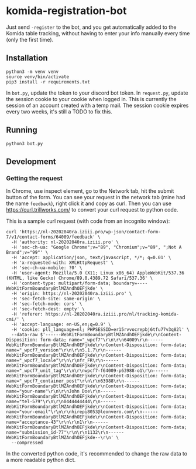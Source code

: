 # komida-registration-bot
Just send `-register` to the bot, and you get automatically added to the Komida table tracking, without having to enter your info manually every time (only the first time).
## Installation
```shell
python3 -m venv venv
source venv/bin/activate
pip3 install -r requirements.txt
```
In `bot.py`, update the token to your discord bot token. In `request.py`, update the session cookie to your cookie when logged in. This is currently the session of an account created with a temp mail. The session cookie expires every two weeks, it's still a TODO to fix this. 
## Running
```shell
python3 bot.py
```
## Development
### Getting the request
In Chrome, use inspect element, go to the Network tab, hit the submit button of the form.
You can see your request in the network tab (mine had the name `feedback`), right click it and copy as curl.
Then you can use https://curl.trillworks.com/ to convert your curl request to python code.

This is a sample curl request (with code from an incognito window):

```shell
curl 'https://nl-20202040ra.iziii.pro/wp-json/contact-form-7/v1/contact-forms/64009/feedback' \
  -H 'authority: nl-20202040ra.iziii.pro' \
  -H 'sec-ch-ua: "Google Chrome";v="89", "Chromium";v="89", ";Not A Brand";v="99"' \
  -H 'accept: application/json, text/javascript, */*; q=0.01' \
  -H 'x-requested-with: XMLHttpRequest' \
  -H 'sec-ch-ua-mobile: ?0' \
  -H 'user-agent: Mozilla/5.0 (X11; Linux x86_64) AppleWebKit/537.36 (KHTML, like Gecko) Chrome/89.0.4389.72 Safari/537.36' \
  -H 'content-type: multipart/form-data; boundary=----WebKitFormBoundaryBtlMZAndhOEFjkde' \
  -H 'origin: https://nl-20202040ra.iziii.pro' \
  -H 'sec-fetch-site: same-origin' \
  -H 'sec-fetch-mode: cors' \
  -H 'sec-fetch-dest: empty' \
  -H 'referer: https://nl-20202040ra.iziii.pro/nl/tracking-komida-cmi/' \
  -H 'accept-language: en-US,en;q=0.9' \
  -H 'cookie: pll_language=nl; PHPSESSID=er15rvvocrepbj6tfu77v3q82l' \
  --data-raw $'------WebKitFormBoundaryBtlMZAndhOEFjkde\r\nContent-Disposition: form-data; name="_wpcf7"\r\n\r\n64009\r\n------WebKitFormBoundaryBtlMZAndhOEFjkde\r\nContent-Disposition: form-data; name="_wpcf7_version"\r\n\r\n5.1.7\r\n------WebKitFormBoundaryBtlMZAndhOEFjkde\r\nContent-Disposition: form-data; name="_wpcf7_locale"\r\n\r\nfr_FR\r\n------WebKitFormBoundaryBtlMZAndhOEFjkde\r\nContent-Disposition: form-data; name="_wpcf7_unit_tag"\r\n\r\nwpcf7-f64009-p63988-o1\r\n------WebKitFormBoundaryBtlMZAndhOEFjkde\r\nContent-Disposition: form-data; name="_wpcf7_container_post"\r\n\r\n63988\r\n------WebKitFormBoundaryBtlMZAndhOEFjkde\r\nContent-Disposition: form-data; name="your-name"\r\n\r\nJohn Doe\r\n------WebKitFormBoundaryBtlMZAndhOEFjkde\r\nContent-Disposition: form-data; name="tel-579"\r\n\r\n0444444444\r\n------WebKitFormBoundaryBtlMZAndhOEFjkde\r\nContent-Disposition: form-data; name="your-email"\r\n\r\nhirepi8053@leonvero.com\r\n------WebKitFormBoundaryBtlMZAndhOEFjkde\r\nContent-Disposition: form-data; name="acceptance-43"\r\n\r\n1\r\n------WebKitFormBoundaryBtlMZAndhOEFjkde\r\nContent-Disposition: form-data; name="submission_id-77"\r\n\r\n1132\r\n------WebKitFormBoundaryBtlMZAndhOEFjkde--\r\n' \
  --compressed
```
In the converted python code, it's recommended to change the raw data to a more readable python dict. 